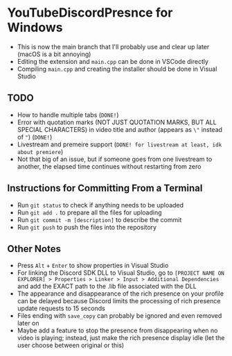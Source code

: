 # YouTubeDiscordPresnce for Windows
 - This is now the main branch that I'll probably use and clear up later (macOS is a bit annoying)
 - Editing the extension and ```main.cpp``` can be done in VSCode directly
 - Compiling ```main.cpp``` and creating the installer should be done in Visual Studio
## TODO
 - How to handle multiple tabs (```DONE!```)
 - Error with quotation marks (NOT JUST QUOTATION MARKS, BUT ALL SPECIAL CHARACTERS) in video title and author (appears as ```\"``` instead of ```"```) (```DONE!```)
 - Livestream and premeire support (```DONE! for livestream at least, idk about premiere```)
 - Not that big of an issue, but if someone goes from one livestream to another, the elapsed time continues without restarting from zero
## Instructions for Committing From a Terminal
 - Run ```git status``` to check if anything needs to be uploaded
 - Run ```git add .``` to prepare all the files for uploading
 - Run ```git commit -m [description]``` to describe the commit
 - Run ```git push``` to push the files into the repository
## Other Notes
 - Press ```Alt``` + ```Enter``` to show properties in Visual Studio
 - For linking the Discord SDK DLL to Visual Studio, go to ```[PROJECT NAME ON EXPLORER] > Properties > Linker > Input > Additional Dependencies``` and add the EXACT path to the .lib file associated with the DLL
 - The appearance and disappearance of the rich presence on your profile can be delayed because Discord limits the processing of rich presence update requests to 15 seconds
 - Files ending with ```save_copy``` can probably be ignored and even removed later on
 - Maybe add a feature to stop the presence from disappearing when no video is playing; instead, just make the rich presence display idle (let the user choose between original or this)